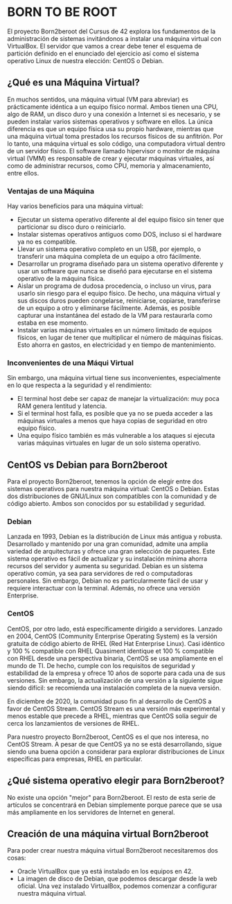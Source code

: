 # BORN TO BE ROOT
El proyecto Born2beroot del Cursus de 42 explora los fundamentos de la administración de sistemas invitándonos a instalar una máquina virtual con VirtualBox.
El servidor que vamos a crear debe tener el esquema de partición definido en el enunciado del ejercicio así como el sistema operativo Linux de nuestra elección: CentOS o Debian.

## ¿Qué es una Máquina Virtual?
En muchos sentidos, una máquina virtual (VM para abreviar) es prácticamente idéntica a un equipo físico normal.
Ambos tienen una CPU, algo de RAM, un disco duro y una conexión a Internet si es necesario, y se pueden instalar varios sistemas operativos y software en ellos.
La única diferencia es que un equipo física usa su propio hardware, mientras que una máquina virtual toma prestados los recursos físicos de su anfitrión.
Por lo tanto, una máquina virtual es solo código, una computadora virtual dentro de un servidor físico.
El software llamado hipervisor o monitor de máquina virtual (VMM) es responsable de crear y ejecutar máquinas virtuales, así como de administrar recursos, como CPU, memoria y almacenamiento, entre ellos.
### Ventajas de una Máquina 
Hay varios beneficios para una máquina virtual:
* Ejecutar un sistema operativo diferente al del equipo físico sin tener que particionar su disco duro o reiniciarlo.
* Instalar sistemas operativos antiguos como DOS, incluso si el hardware ya no es compatible.
* Llevar un sistema operativo completo en un USB, por ejemplo, o transferir una máquina completa de un equipo a otro fácilmente.
* Desarrollar un programa diseñado para un sistema operativo diferente y usar un software que nunca se diseñó para ejecutarse en el sistema operativo de la máquina física.
* Aislar un programa de dudosa procedencia, o incluso un virus, para usarlo sin riesgo para el equipo físico. De hecho, una máquina virtual y sus discos duros pueden congelarse, reiniciarse, copiarse, transferirse de un equipo a otro y eliminarse fácilmente. Además, es posible capturar una instantánea del estado de la VM para restaurarla como estaba en ese momento.
* Instalar varias máquinas virtuales en un número limitado de equipos físicos, en lugar de tener que multiplicar el número de máquinas físicas. Esto ahorra en gastos, en electricidad y en tiempo de mantenimiento.
### Inconvenientes de una Máqui Virtual
Sin embargo, una máquina virtual tiene sus inconvenientes, especialmente en lo que respecta a la seguridad y el rendimiento:
* El terminal host debe ser capaz de manejar la virtualización: muy poca RAM genera lentitud y latencia.
* Si el terminal host falla, es posible que ya no se pueda acceder a las máquinas virtuales a menos que haya copias de seguridad en otro equipo físico.
* Una equipo físico también es más vulnerable a los ataques si ejecuta varias máquinas virtuales en lugar de un solo sistema operativo.
## CentOS vs Debian para Born2beroot
Para el proyecto Born2beroot, tenemos la opción de elegir entre dos sistemas operativos para nuestra máquina virtual: CentOS o Debian.
Estas dos distribuciones de GNU/Linux son compatibles con la comunidad y de código abierto. Ambos son conocidos por su estabilidad y seguridad.
### Debian
Lanzada en 1993, Debian es la distribución de Linux más antigua y robusta.
Desarrollado y mantenido por una gran comunidad, admite una amplia variedad de arquitecturas y ofrece una gran selección de paquetes.
Este sistema operativo es fácil de actualizar y su instalación mínima ahorra recursos del servidor y aumenta su seguridad.
Debian es un sistema operativo común, ya sea para servidores de red o computadoras personales.
Sin embargo, Debian no es particularmente fácil de usar y requiere interactuar con la terminal. Además, no ofrece una versión Enterprise.
### CentOS
CentOS, por otro lado, está específicamente dirigido a servidores.
Lanzado en 2004, CentOS (Community Enterprise Operating System) es la versión gratuita de código abierto de RHEL (Red Hat Enterprise Linux).
Casi idéntico y 100 % compatible con RHEL Quasiment identique et 100 % compatible con RHEL desde una perspectiva binaria, CentOS se usa ampliamente en el mundo de TI.
De hecho, cumple con los requisitos de seguridad y estabilidad de la empresa y ofrece 10 años de soporte para cada una de sus versiones.
Sin embargo, la actualización de una versión a la siguiente sigue siendo difícil: se recomienda una instalación completa de la nueva versión.

En diciembre de 2020, la comunidad puso fin al desarrollo de CentOS a favor de CentOS Stream.
CentOS Stream es una versión más experimental y menos estable que precede a RHEL, mientras que CentOS solía seguir de cerca los lanzamientos de versiones de RHEL.

Para nuestro proyecto Born2beroot, CentOS es el que nos interesa, no CentOS Stream.
A pesar de que CentOS ya no se está desarrollando, sigue siendo una buena opción a considerar para explorar distribuciones de Linux específicas para empresas, RHEL en particular.
## ¿Qué sistema operativo elegir para Born2beroot?
No existe una opción "mejor" para Born2beroot.
El resto de esta serie de artículos se concentrará en Debian simplemente porque parece que se usa más ampliamente en los servidores de Internet en general.
## Creación de una máquina virtual Born2beroot
Para poder crear nuestra máquina virtual Born2beroot necesitaremos dos cosas:
* Oracle VirtualBox que ya está instalado en los equipos en 42.
* La imagen de disco de Debian, que podemos descargar desde la web oficial.
Una vez instalado VirtualBox, podemos comenzar a configurar nuestra máquina virtual.
